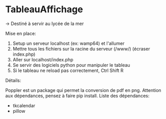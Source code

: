 # TableauAffichage
-> Destiné à servir au lycée de la mer

Mise en place:

1. Setup un serveur localhost (ex: wamp64) et l'allumer
2. Mettre tous les fichiers sur la racine du serveur (/www/) (écraser index.php)
3. Aller sur localhost/index.php
4. Se servir des logiciels python pour manipuler le tableau 
5. Si le tableau ne reload pas correctement, Ctrl Shift R

Détails:

Poppler est un package qui permet la conversion de pdf en png.
Attention aux dépendances, pensez à faire pip install.
Liste des dépendances:
- tkcalendar
- pillow
